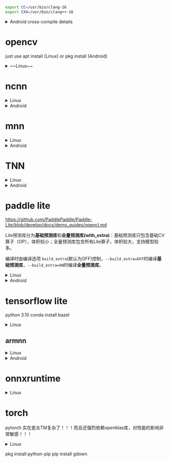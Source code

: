 ```bash
export CC=/usr/bin/clang-16
export CXX=/usr/bin/clang++-16
```

<details>
<summary>Android cross-compile details</summary>

```bash
# 6. (可选) 删除 debug 编译参数，减小二进制体积 参照 https://github.com/android/ndk/issues/243
# 用编辑器打开 $ANDROID_NDK/build/cmake/android.toolchain.cmake 删除 "-g" 这行
# 或者打开 $ANDROID_NDK/build/cmake/android-legacy.toolchain.cmake (Android NDK r23c及以上版本) 执行同样的操作
list(APPEND ANDROID_COMPILER_FLAGS
  -g
  -DANDROID
  ...
```
</details>

# opencv

just use apt install (Linux) or pkg install (Android)

<details>
<summary>~~Linux~~</summary>

- [OpenCV Basics - Others](https://wykvictor.github.io/2018/08/01/OpenCV-6.html)
- [rebuild your opencv4 from source with "add_definitions(-D_GLIBCXX_USE_CXX11_ABI=0)", have fun.](https://github.com/opencv/opencv/issues/13000#issuecomment-452150611)

```bash
git clone https://github.com/opencv/opencv.git --depth=1
cd opencv
mkdir build && cd build
cmake -D CMAKE_INSTALL_PREFIX=../install ..
make install -j`nproc`
cd ../install
vim opencv4.pc
export PKG_CONFIG_PATH=/opencv/install
```

`vim CMakeLists.txt`

```diff
diff --git a/CMakeLists.txt b/CMakeLists.txt
index 40d80e1..c7019c1 100644
--- a/CMakeLists.txt
+++ b/CMakeLists.txt
@@ -554,6 +554,7 @@ if(ENABLE_IMPL_COLLECTION)
   add_definitions(-DCV_COLLECT_IMPL_DATA)
 endif()

+add_definitions(-D_GLIBCXX_USE_CXX11_ABI=0)
 if(OPENCV_DISABLE_FILESYSTEM_SUPPORT)
   add_definitions(-DOPENCV_HAVE_FILESYSTEM_SUPPORT=0)
 endif()

```

```log
# Package Information for pkg-config

Name: OpenCV
Description: Open Source Computer Vision Library
Version: 4.8.0
Libs: -L/opencv/install/lib -lopencv_imgproc -lopencv_imgcodecs -lopencv_core -lopencv_dnn
Libs.private: -ldl -lm -lpthread -lrt
Cflags: -I/opencv/install/include/opencv4
```
</details>

# ncnn

<details>
<summary>Linux</summary>

```bash
# will use openmp lib to enable multi-threads
sudo apt install libomp-16-dev
git clone https://github.com/Tencent/ncnn.git #--depth=1
cd ncnn
#git submodule sync
git submodule update --init --recursive
mkdir -p build && cd build
export LDFLAGS="-L/usr/lib/llvm-16/lib"
export CPPFLAGS="-I/usr/lib/llvm-16/include"
/usr/bin/cmake -D NCNN_SHARED_LIB=ON -D NCNN_VULKAN=ON .. -D CMAKE_BUILD_TYPE=Release \
-D CMAKE_INSTALL_PREFIX=../install -D NCNN_BUILD_BENCHMARK=OFF
make install -j`nproc`
```

```bash
# conda activate # use conda env
cd tools/pnnx
# pip install torch
# remove protobuf & libprotobuf package
mkdir build && cd build
cmake ..
make -j`nproc`
```
</details>

<details>
<summary>Android</summary>

```bash
export ANDROID_NDK=$PWD/android-ndk-r22b
mkdir build && cd build
cmake -DCMAKE_TOOLCHAIN_FILE="$ANDROID_NDK/build/cmake/android.toolchain.cmake" \
    -DANDROID_ABI="arm64-v8a" \
    -DANDROID_PLATFORM=android-24 -DNCNN_VULKAN=ON .. \
    -D CMAKE_INSTALL_PREFIX=../install -D NCNN_SHARED_LIB=ON

make install -j`nproc`
```

</details>

# mnn

<details>
<summary>Linux</summary>

```bash
git clone https://github.com/alibaba/MNN.git #--depth=1
cd MNN
mkdir -p build && build
cmake -D CMAKE_BUILD_TYPE=Release -D MNN_VULKAN=ON -D MNN_OPENCL=ON .. \
-D CMAKE_INSTALL_PREFIX=../install -D MNN_SEP_BUILD=OFF -D MNN_ARM82=ON #-D MNN_OPENGL=ON
make install -j`nproc`

-D MNN_BUILD_CONVERTER=ON
-D MNN_BUILD_BENCHMARK=ON
-D MNN_BUILD_DEMO=ON
-D MNN_BUILD_QUANTOOLS=ON
```

```diff
diff --git a/CMakeLists.txt b/CMakeLists.txt
index a5b42a7..a5294ea 100644
--- a/CMakeLists.txt
+++ b/CMakeLists.txt
@@ -267,7 +267,7 @@ if(CMAKE_SYSTEM_NAME MATCHES "^Linux")
     set(CMAKE_CXX_FLAGS "${CMAKE_CXX_FLAGS} -D__STRICT_ANSI__")
     if (CMAKE_CXX_COMPILER_ID STREQUAL "Clang")
       # This is to workaround libgcc.a
-      set(CMAKE_CXX_FLAGS "${CMAKE_CXX_FLAGS} -stdlib=libc++")
+      # set(CMAKE_CXX_FLAGS "${CMAKE_CXX_FLAGS} -stdlib=libc++")
     endif()
     if(CMAKE_SYSTEM_PROCESSOR MATCHES "^armv7")
         add_definitions(-mfpu=neon)    #please define in project/cross-compile/arm.toolchain.cmake
diff --git a/source/backend/cpu/CPUFixedPoint.hpp b/source/backend/cpu/CPUFixedPoint.hpp
index a5c44f9..e7e8083 100644
--- a/source/backend/cpu/CPUFixedPoint.hpp
+++ b/source/backend/cpu/CPUFixedPoint.hpp
@@ -25,6 +25,7 @@ limitations under the License.
 #ifdef MNN_USE_NEON
 #include <arm_neon.h>
 #endif
+#include <cstdint>

 namespace MNN {
 // Part 1: Low-level integer-arithmetic primitives.
```
</details>

<details>
<summary>Android</summary>

```bash
## way 1: native build
#pkg install mesa-dev # for opengl
cmake -D CMAKE_BUILD_TYPE=Release -D MNN_USE_LOGCAT=false -D MNN_VULKAN=ON -D MNN_OPENCL=ON .. \
-D CMAKE_INSTALL_PREFIX=../install -DMNN_BUILD_FOR_ANDROID_COMMAND=true -DNATIVE_LIBRARY_OUTPUT=. -DNATIVE_INCLUDE_OUTPUT=.  -D MNN_SEP_BUILD=OFF -D MNN_ARM82=ON #-D MNN_OPENGL=ON
make install -j`nproc`
## way 2: cross build
cd project/android
vim build_64.sh
#######################################################
#!/bin/bash
cmake ../../../ \
-DCMAKE_TOOLCHAIN_FILE=$ANDROID_NDK/build/cmake/android.toolchain.cmake \
-DCMAKE_BUILD_TYPE=Release \
-DANDROID_ABI="arm64-v8a" \
-DMNN_USE_LOGCAT=false \
-DANDROID_PLATFORM=android-24  \
-DMNN_BUILD_FOR_ANDROID_COMMAND=true \
-D MNN_OPENCL=ON -D MNN_VULKAN=ON -D MNN_ARM82=ON \
-D MNN_SEP_BUILD=OFF -D CMAKE_INSTALL_PREFIX=../install \
-DNATIVE_LIBRARY_OUTPUT=. -DNATIVE_INCLUDE_OUTPUT=.

make install -j32
#######################################################
export ANDROID_NDK=<prefix>/android-ndk-r22b
mkdir build && cd build && ../build_64.sh
```
</details>

# TNN

<details>
<summary>Linux</summary>

```bash
git clone https://github.com/Tencent/TNN.git # --depth=1

sudo apt install protobuf-compiler
sudo apt install libprotoc-dev
sudo apt install libomp-16-dev # also for runtime
export LDFLAGS="-L/usr/lib/llvm-16/lib"
export CPPFLAGS="-I/usr/lib/llvm-16/include"
# see https://github.com/YingkunZhou/EdgeTransformerPerf/wiki/tnn for more details
mkdir -p build && cd build
cmake -D CMAKE_BUILD_TYPE=Release \
-D CMAKE_SYSTEM_NAME=Linux \
-D CMAKE_C_COMPILER=clang-16 \
-D CMAKE_CXX_COMPILER=clang++-16 \
-D TNN_ARM_ENABLE=ON \
-D TNN_ARM82_ENABLE=ON \
-D TNN_TEST_ENABLE=ON \
-D TNN_CPU_ENABLE=ON \
-D TNN_RK_NPU_ENABLE=OFF \
-D TNN_OPENMP_ENABLE=ON \
-D TNN_OPENCL_ENABLE=ON \
-D CMAKE_SYSTEM_PROCESSOR=aarch64 \
-D CMAKE_INSTALL_PREFIX=../install \
-D TNN_BUILD_SHARED=ON .. \
# -D TNN_CUDA_ENABLE=ON -D TNN_TENSORRT_ENABLE=ON

make -j`nproc`

mkdir -p ../install/include && mkdir -p ../install/lib
cp -a libTNN.so* ../install/lib
cp -r ../include/tnn ../install/include
---

cd TNN/tools/convert2tnn
./build.sh
```

```diff
diff --git a/source/tnn/device/cuda/CMakeLists.txt b/source/tnn/device/cuda/CMakeLists.txt
index 03dc534..9be59fb 100644
--- a/source/tnn/device/cuda/CMakeLists.txt
+++ b/source/tnn/device/cuda/CMakeLists.txt
@@ -16,6 +16,7 @@ include_directories($ENV{CUDNN_ROOT_DIR}/include)

 set(TARGET_ARCH "-gencode arch=compute_75,code=sm_75 \
                  -gencode arch=compute_70,code=sm_70 \
+                 -gencode arch=compute_87,code=sm_87 \
                  -gencode arch=compute_61,code=sm_61 \
                  -gencode arch=compute_60,code=sm_60 \
                  -gencode arch=compute_53,code=sm_53")
diff --git a/source/tnn/utils/data_type_utils.cc b/source/tnn/utils/data_type_utils.cc
index 1b11af6..febf16f 100644
--- a/source/tnn/utils/data_type_utils.cc
+++ b/source/tnn/utils/data_type_utils.cc
@@ -15,6 +15,7 @@
 #include "tnn/utils/data_type_utils.h"
 #include <limits.h>
 #include "tnn/core/macro.h"
+#include <cstdint>

 namespace TNN_NS {


```

```diff
diff --git a/third_party/flatbuffers/src/idl_gen_rust.cpp b/third_party/flatbuffers/src/idl_gen_rust.cpp
index 455780cd..6082a02a 100644
--- a/third_party/flatbuffers/src/idl_gen_rust.cpp
+++ b/third_party/flatbuffers/src/idl_gen_rust.cpp
@@ -496,7 +496,6 @@ class RustGenerator : public BaseGenerator {
     // example: f(A, D::E)          -> super::D::E
     // does not include leaf object (typically a struct type).

-    size_t i = 0;
     std::stringstream stream;

     auto s = src->components.begin();
@@ -507,7 +506,6 @@ class RustGenerator : public BaseGenerator {
       if (*s != *d) { break; }
       ++s;
       ++d;
-      ++i;
     }

     for (; s != src->components.end(); ++s) { stream << "super::"; }
diff --git a/tools/converter/source/onnx/onnx_utils.h b/tools/converter/source/onnx/onnx_utils.h
index 27f42bed..403960eb 100644
--- a/tools/converter/source/onnx/onnx_utils.h
+++ b/tools/converter/source/onnx/onnx_utils.h
@@ -17,6 +17,7 @@

 #include <cassert>
 #include <vector>
+#include <cmath>

 #include "onnx.pb.h"
 #include "onnx_proxy_graph.h"
diff --git a/tools/dynamic_range_quantization/utils.h b/tools/dynamic_range_quantization/utils.h
index 3de8d35d..0574b318 100644
--- a/tools/dynamic_range_quantization/utils.h
+++ b/tools/dynamic_range_quantization/utils.h
@@ -13,6 +13,7 @@
 // specific language governing permissions and limitations under the License.
 #include "tnn/core/macro.h"
 #include "tnn/interpreter/raw_buffer.h"
+#include <cmath>

 namespace TNN_NS {

diff --git a/tools/onnx2tnn/src/core/onnx_fuse/onnx2tnn_fuse_gelu.cc b/tools/onnx2tnn/src/core/onnx_fuse/onnx2tnn_fuse_gelu.cc
index 04f888eb..b3716387 100644
--- a/tools/onnx2tnn/src/core/onnx_fuse/onnx2tnn_fuse_gelu.cc
+++ b/tools/onnx2tnn/src/core/onnx_fuse/onnx2tnn_fuse_gelu.cc
@@ -13,6 +13,7 @@
 // specific language governing permissions and limitations under the License.

 #include <algorithm>
+#include <cmath>

 #include "onnx2tnn.h"

```
</details>

<details>
<summary>Android</summary>

```bash
mkdir build && cd build
cmake \
-D CMAKE_TOOLCHAIN_FILE=$ANDROID_NDK/build/cmake/android.toolchain.cmake \
-D ANDROID_ABI="arm64-v8a" \
-D ANDROID_PLATFORM=android-24 \
-D BUILD_FOR_ANDROID_COMMAND=true \
-D TNN_ARM_ENABLE=ON \
-D TNN_ARM82_ENABLE=ON \
-D TNN_TEST_ENABLE=ON \
-D TNN_CPU_ENABLE=ON \
-D TNN_RK_NPU_ENABLE=OFF \
-D TNN_OPENMP_ENABLE=ON \
-D TNN_OPENCL_ENABLE=ON \
-D CMAKE_SYSTEM_PROCESSOR=aarch64 \
-D CMAKE_INSTALL_PREFIX=../install \
-D TNN_BUILD_SHARED=ON ..

make -j`nproc`

mkdir -p ../install/include && mkdir -p ../install/lib
cp -a libTNN.so* ../install/lib
cp -r ../include/tnn ../install/include
```
</details>

# paddle lite

https://github.com/PaddlePaddle/Paddle-Lite/blob/develop/docs/demo_guides/opencl.md

Lite预测库分为**基础预测库**和**全量预测库(with_extra)**：基础预测库只包含基础CV算子（OP），体积较小；全量预测库包含所有Lite算子，体积较大，支持模型较多。

编译时由编译选项 `build_extra`(默认为OFF)控制，`--build_extra=OFF`时编译**基础预测库**，`--build_extra=ON`时编译**全量预测库**。

<details>
<summary>Linux</summary>

build_linux.sh: NUM_PROC=32

```bash
git clone https://github.com/PaddlePaddle/Paddle-Lite.git #--depth=1
cd Paddle-Lite
./lite/tools/build_linux.sh --arch=armv8 --with_extra=ON --toolchain=clang \
--with_exception=ON --with_opencl=ON --with_arm82_fp16=ON
### for cortex-a73 and below
./lite/tools/build_linux.sh --arch=armv8 --with_extra=ON --toolchain=clang \
--with_exception=ON --with_opencl=ON #--with_arm82_fp16=ON
```

```diff
--- a/lite/tools/build_linux.sh
+++ b/lite/tools/build_linux.sh
@@ -344,9 +344,6 @@ function make_publish_so {
         build_dir=${build_dir}.kunlunxin_xpu
     fi

-    if [ -d $build_dir ]; then
-        rm -rf $build_dir
-    fi
     mkdir -p $build_dir
     cd $build_dir
```

[how to convert model](https://github.com/YingkunZhou/EdgeTransformerPerf/wiki/paddlelite#how-to-convert-model)

```bash
./lite/tools/build.sh build_optimize_tool
```

</details>

<details>
<summary>Android</summary>

```bash
export NDK_ROOT=$PWD/android-ndk-r22b
./lite/tools/build_android.sh --arch=armv8 --with_extra=ON --toolchain=clang \
--with_exception=ON --with_opencl=ON --with_java=OFF --android_api_level=24 --with_arm82_fp16=ON
```

build_android.sh: NUM_PROC=32

</details>

# tensorflow lite

python 3.10 conda install bazel

<details>
<summary>Linux</summary>

```bash
# use conda in order to use bazel. By the way, I dislike bazel
conda activate
conda install bazel==6.3.0 --yes
git clone https://github.com/google/flatbuffers.git #--depth=1
git clone https://github.com/tensorflow/tensorflow.git #--depth=1
export BASEDIR=$PWD
cd tensorflow
./configure
# choose clang, and use -O3 option
bazel build --verbose_failures -c opt //tensorflow/lite:tensorflowlite --define tflite_with_xnnpack=true --define tflite_with_xnnpack_qs8=true # --jobs 8
bazel build --verbose_failures -c opt --config=monolithic tensorflow/lite/delegates/flex:tensorflowlite_flex --define tflite_with_xnnpack=true --define tflite_with_xnnpack_qs8=true # --jobs 8

mkdir -p install/include/tensorflow
cp -r tensorflow/lite install/include/tensorflow
cp -r tensorflow/core install/include/tensorflow # for armnn
cp -r $BASEDIR/flatbuffers/include/flatbuffers install/include
mkdir -p install/include/armnn
cp -r $BASEDIR/armnn/include  install/include/armnn
cp -r $BASEDIR/armnn/delegate install/include/armnn
find install/include/ ! \( -name '*.h*' \) -type f -exec rm -f {} +

mkdir -p install/lib
cp bazel-bin/tensorflow/lite/libtensorflowlite.so install/lib
cp bazel-bin/tensorflow/lite/delegates/flex/libtensorflowlite_flex.so install/lib
#armnn
cp bazel-bin/libtensorflow_lite_all.so  install/lib
cp -a $BASEDIR/armnn/build/libarmnn.so* install/lib
cp -a $BASEDIR/armnn/build/delegate/libarmnnDelegate.so*  install/lib
#flatbuffer
cp -a $BASEDIR/flatbuffers/install/lib/libflatbuffers.so* install/lib

## gpu support
# sudo apt install libgles2-mesa-dev libegl1-mesa-dev xorg-dev
bazel build -s -c opt --copt -DMESA_EGL_NO_X11_HEADERS --copt -DEGL_NO_X11 tensorflow/lite/delegates/gpu:libtensorflowlite_gpu_delegate.so
cp bazel-bin/tensorflow/lite/delegates/gpu/libtensorflowlite_gpu_delegate.so install/lib

## optional
bazel build -c opt --config=monolithic tensorflow/lite/tools/benchmark:benchmark_model_plus_flex --jobs 8
mkdir -p install/bin
cp bazel-bin/tensorflow/lite/tools/benchmark/benchmark_model_plus_flex install/bin
```

</details>

## armnn

<details>
<summary>Linux</summary>

```log
vim BUILD

cc_binary(
     name = "libtensorflow_lite_all.so",
     linkshared = 1,
     deps = [
         "//tensorflow/lite:framework",
         "//tensorflow/lite/kernels:builtin_ops",
     ],
)
```

```bash
bazel build --config=opt --config=monolithic --strip=always libtensorflow_lite_all.so
cd $BASEDIR/flatbuffers
mkdir build && cd build
cmake .. -D CMAKE_INSTALL_PREFIX=../install -D FLATBUFFERS_BUILD_SHAREDLIB=ON
make install -j32
cd $BASEDIR
git clone https://review.mlplatform.org/ml/ComputeLibrary #--depth=1
cd ComputeLibrary/
# git checkout <tag_name> # e.g. v20.11
# The machine used for this guide only has a Neon CPU which is why I only have "neon=1" but if
# your machine has an arm Gpu you can enable that by adding `opencl=1 embed_kernels=1 to the command below
scons arch=arm64-v8a neon=1 extra_cxx_flags="-fPIC" benchmark_tests=0 validation_tests=0 -j 32
scons arch=arm64-v8.2-a neon=1 extra_cxx_flags="-fPIC" benchmark_tests=0 validation_tests=0 -j 32
scons arch=arm64-v8a neon=1 opencl=1 embed_kernels=1 extra_cxx_flags="-fPIC" benchmark_tests=0 validation_tests=0 -j 32
scons arch=arm64-v8.2-a neon=1 opencl=1 embed_kernels=1 extra_cxx_flags="-fPIC" benchmark_tests=0 validation_tests=0 -j 32
```

Here we use arm linux env natively.

```diff
--- a/SConstruct
+++ b/SConstruct
@@ -373,7 +373,7 @@ else: # NONE "multi_isa" builds
-if 'x86' not in env['arch']:
+if 'arm' not in env['arch']:
     if env['estate'] == '32':
         if env['os'] == 'linux':
             auto_toolchain_prefix = "arm-linux-gnueabihf-" if 'v7' in env['arch'] else "armv8l-linux-gnueabihf-"
```

```bash
conda activate # bazel env will give java support!
cd $BASEDIR
git clone "https://review.mlplatform.org/ml/armnn" --depth=1
cd armnn
# git checkout <branch_name> # e.g. branches/armnn_20_11
mkdir build && cd build
# if you've got an arm Gpu add `-DARMCOMPUTECL=1` to the command below
cmake .. -DARMCOMPUTE_ROOT=$BASEDIR/ComputeLibrary \
         -DBUILD_UNIT_TESTS=0 \
         -DBUILD_ARMNN_TFLITE_DELEGATE=1 \
         -DTENSORFLOW_ROOT=$BASEDIR/tensorflow \
         -DTFLITE_LIB_ROOT=$BASEDIR/tensorflow/bazel-bin \
         -DFLATBUFFERS_ROOT=$BASEDIR/flatbuffers/install \
         -DCMAKE_CXX_FLAGS="-Wno-error=missing-field-initializers -Wno-error=deprecated-declarations" \
         -DARMCOMPUTENEON=1 -DARMCOMPUTECL=1
make -j32
```

</details>


<details>
<summary>Android</summary>

For armnn, pre-download all repos latest

```diff
diff --git a/scripts/build_android_ndk_guide.sh b/scripts/build_android_ndk_guide.sh
index a364d4d..d260528 100755
--- a/scripts/build_android_ndk_guide.sh
+++ b/scripts/build_android_ndk_guide.sh
@@ -110,14 +110,14 @@ function GetAndBuildCmake319 {
 function GetAndBuildFlatbuffers {
     cd $WORKING_DIR

-    if [[ ! -d flatbuffers-23.5.26 ]]; then
+    if [[ ! -d flatbuffers ]]; then
         echo "+++ Getting Flatbuffers"
         wget https://github.com/google/flatbuffers/archive/v23.5.26.tar.gz
         tar xf v23.5.26.tar.gz
     fi
     #Build FlatBuffers
     echo "+++ Building x86 Flatbuffers library"
-    cd $WORKING_DIR/flatbuffers-23.5.26
+    cd $WORKING_DIR/flatbuffers

     rm -f CMakeCache.txt

@@ -135,7 +135,7 @@ function GetAndBuildFlatbuffers {
     make all install -j16

     echo "+++ Building Android Flatbuffers library"
-    cd $WORKING_DIR/flatbuffers-23.5.26
+    cd $WORKING_DIR/flatbuffers

     rm -f CMakeCache.txt

@@ -211,7 +211,7 @@ function GetAndBuildComputeLibrary {
     cd $WORKING_DIR/ComputeLibrary

     echo "+++ Building Compute Library"
-    scons toolchain_prefix=llvm- compiler_prefix=aarch64-linux-android$ANDROID_API- arch=arm64-v8a neon=$ACL_NEON opencl=$ACL_CL embed_kernels=$ACL_CL extra_cxx_flags="-fPIC" \
+    scons toolchain_prefix=llvm- compiler_prefix=aarch64-linux-android$ANDROID_API- arch=arm64-v8.2-a neon=$ACL_NEON opencl=$ACL_CL embed_kernels=$ACL_CL extra_cxx_flags="-fPIC" \
     benchmark_tests=0 validation_tests=0 os=android -j16
 }

```

```bash
./armnn/scripts/build_android_ndk_guide.sh
```

For tflite

```bash
# prepare ndk
wget https://dl.google.com/android/repository/android-ndk-r25-linux.zip
unzip android-ndk-r25-linux.zip
wget https://mirrors.cloud.tencent.com/AndroidSDK/commandlinetools-linux-8512546_latest.zip
unzip commandlinetools-linux-8512546_latest.zip
mkdir android-sdk && cd android-sdk
mkdir cmdline-tools
mv ../cmdline-tools/ cmdline-tools/latest
./cmdline-tools/latest/bin/sdkmanager "platform-tools" "platforms;android-33" "build-tools;34.0.0"
# prepare sdk
cd tensorflow
./configure
# compiler use gcc, if use clang, some normal headers cannot find!!!
# api choose 30

## build xnnpack
bazel build --verbose_failures -c opt --config=android_arm64 //tensorflow/lite:tensorflowlite --define tflite_with_xnnpack=true --define tflite_with_xnnpack_qs8=true
bazel build --verbose_failures -c opt --config=android_arm64 --config=monolithic tensorflow/lite/delegates/flex:tensorflowlite_flex --define tflite_with_xnnpack=true --define tflite_with_xnnpack_qs8=true

## build gpu
bazel build -c opt --config=android_arm64 tensorflow/lite/delegates/gpu:libtensorflowlite_gpu_delegate.so

## build nnapi
bazel build -c opt --config=android_arm64 //tensorflow/lite/nnapi:nnapi_util
bazel build -c opt --config=android_arm64 //tensorflow/lite/nnapi:nnapi_implementation
bazel build -c opt --config=android_arm64 //tensorflow/lite/delegates/nnapi:nnapi_delegate_no_nnapi_implementation

mkdir -p install/include/tensorflow
cp -r tensorflow/lite install/include/tensorflow
cp -r tensorflow/core install/include/tensorflow # for armnn
cp -r $BASEDIR/flatbuffers/include/flatbuffers install/include
mkdir -p install/include/armnn
cp -r $BASEDIR/armnn/include  install/include/armnn
cp -r $BASEDIR/armnn/delegate install/include/armnn
find install/include/ ! \( -name '*.h*' \) -type f -exec rm -f {} +

mkdir -p install/lib
cp bazel-bin/tensorflow/lite/libtensorflowlite.so install/lib
cp bazel-bin/tensorflow/lite/delegates/flex/libtensorflowlite_flex.so install/lib
cp bazel-bin/tensorflow/lite/delegates/gpu/libtensorflowlite_gpu_delegate.so install/lib
cp bazel-bin/tensorflow/lite/nnapi/libnnapi_implementation.so install/lib
cp bazel-bin/tensorflow/lite/nnapi/libnnapi_util.so install/lib
cp bazel-bin/tensorflow/lite/delegates/nnapi/libnnapi_delegate_no_nnapi_implementation.so install/lib

#armnn
cp -a $BASEDIR/armnn/build/libarmnn.so* install/lib
cp -a $BASEDIR/armnn/build/delegate/libarmnnDelegate.so*  install/lib

```

</details>

# onnxruntime

<details>
<summary>Linux</summary>

```bash
git clone https://github.com/microsoft/onnxruntime.git --depth=1
cd onnxruntime
#git submodule sync
git submodule update --init --recursive
# ./build.sh --config RelWithDebInfo --build_shared_lib --parallel --compile_no_warning_as_error --skip_tests
./build.sh --config Release --build_shared_lib --parallel --compile_no_warning_as_error --skip_tests
cd build/Linux/Release
## TO keep the directory structure the same as github release tar pacakge
DESTDIR=../install make install -j`nproc`
cd ../install
mv usr/local/include/onnxruntime/ include
mv usr/local/lib .
```
</details>


# torch

pytorch 实在是太TM复杂了！！！而且还强烈依赖openblas库，对性能的影响非常敏感！！！

<details>
<summary>Linux</summary>

```bash
git clone https://github.com/google/shaderc --depth=1
cd shaderc
./utils/git-sync-deps
# git clone https://github.com/KhronosGroup/glslang.git third_party/glslang
## https://github.com/KhronosGroup/glslang#2-check-out-external-projects
cd third_party/glslang
git checkout 0c400f67fcf305869c5fb113dd296eca266c9725
cd ../..
mkdir build && cd build
cmake -DCMAKE_BUILD_TYPE=Release -DCMAKE_INSTALL_PREFIX="$(pwd)/install" ..
make install -j32
```

https://github.com/conda-forge/pytorch-cpu-feedstock/blob/main/recipe/conda_build_config.yaml

-- MKL_THREADING = OMP
-- Check OMP with lib /lib/aarch64-linux-gnu/libomp.so and flags -fopenmp=libomp -v
-- MKL_THREADING = OMP
-- Check OMP with lib /lib/aarch64-linux-gnu/libomp.so and flags -fopenmp=libomp -v
-- Found OpenMP_C: -fopenmp=libomp
-- Found OpenMP_CXX: -fopenmp=libomp
-- Found OpenMP: TRUE
-- Adding OpenMP CXX_FLAGS: -fopenmp=libomp
-- Will link against OpenMP libraries: /lib/aarch64-linux-gnu/libomp.so

```bash
sudo apt install libomp-14-dev
cd /usr/lib/aarch64-linux-gnu
sudo ln -s ../llvm-14/lib/libomp.so libomp.so
# pytorch not adjust to clang-16 very much!!!
export CC=/usr/bin/clang-14
export CXX=/usr/bin/clang++-14
#if no ubuntu or no root:
#  wget https://github.com/llvm/llvm-project/releases/download/llvmorg-14.0.6/clang+llvm-14.0.6-aarch64-linux-gnu.tar.xz
#  tar xf clang+llvm-14.0.6-aarch64-linux-gnu.tar.xz
#  export CC=$PWD/clang+llvm-14.0.6-aarch64-linux-gnu/bin/clang
#  export CXX=$PWD/clang+llvm-14.0.6-aarch64-linux-gnu/bin/clang++
#  export LIBRARY_PATH=$PWD/clang+llvm-14.0.6-aarch64-linux-gnu/lib
#  export LD_LIBRARY_PATH=$PWD/clang+llvm-14.0.6-aarch64-linux-gnu/lib
conda create -n pytorch python=3.10 pip
conda activate pytorch
pip install pyyaml
pip install numpy # to enable USE_NUMPY by default
##########
# first you should know how to get pytorch easily
# conda install pytorch # will downlowd libopenblasp-r0.3.23.so which we will needed
pip install timm # will install pytorch and its dependency
##########
git clone https://github.com/pytorch/pytorch --depth=1
#git submodule sync
git submodule update --init --recursive
cd pytorch
python setup.py clean
#export PATH=$HOME/work/shaderc/build/install/bin:$PATH
#BUILD_BINARY=ON BUILD_TEST=0 USE_CUDA=0 USE_VULKAN=1 python setup.py bdist_wheel
BUILD_BINARY=ON BUILD_TEST=0 USE_CUDA=0 python setup.py bdist_wheel
```

```python
import torch
print(*torch.__config__.show().split("\n"), sep="\n")
```

note:
1. use BLAS lib will get 2x performance
2. but unfortunately, the system openblas which installed by `apt install libopenblas-dev` is buggy!!!
```bash
wget http://mirror.archlinuxarm.org/aarch64/extra/openblas-0.3.24-2-aarch64.pkg.tar.xz
tar xf openblas-0.3.24-2-aarch64.pkg.tar.xz
export LD_LIBRARY_PATH=$PWD/usr/lib
```
3. here we use libopenblas.so which contains in [torch-2.1.0.dev20230825-cp310-cp310-manylinux_2_17_aarch64.manylinux2014_aarch64.whl](https://github.com/YingkunZhou/EdgeTransformerPerf/releases/download/v0.0/torch-2.1.0.dev20230825-cp310-cp310-manylinux_2_17_aarch64.manylinux2014_aarch64.whl)


<details>
<summary>
don't read below
</summary>

~~use conda compiler toolchain~~

```bash
LLVM_VERSION=14.0.6
conda install clangxx==$LLVM_VERSION llvm-openmp==$LLVM_VERSION libclang==$LLVM_VERSION \
  clangdev==$LLVM_VERSION llvm==$LLVM_VERSION llvmdev==$LLVM_VERSION \
  llvm-tools==$LLVM_VERSION libclang-cpp==$LLVM_VERSION \
  gxx==10.3.0 scons --yes # here we use gcc-10.3.0 to build acl

# conda install numactl
export LD_LIBRARY_PATH=$HOME/miniforge3/envs/pytorch/lib
export CPLUS_INCLUDE_PATH=$HOME/miniforge3/envs/pytorch/include
```
</details>

## build with ACL acc

```bash
# https://github.com/aws/aws-graviton-getting-started/blob/main/machinelearning/pytorch.md

export ACL_ROOT_DIR=$HOME/work/ComputeLibrary
export USE_MKLDNN=ON USE_MKLDNN_ACL=ON USE_CUDA=0 BUILD_TEST=0
python setup.py bdist_wheel
```
- https://github.com/aws/aws-graviton-getting-started/blob/main/machinelearning/pytorch.md
- **[the offical methods we choose](https://github.com/pytorch/builder/blob/main/aarch64_linux/build_aarch64_wheel.py)**
- https://github.com/pytorch/pytorch/issues/51039
- https://hub.docker.com/r/armswdev/pytorch-arm-neoverse
- https://github.com/pytorch/xla/blob/master/scripts/build_torch_wheels.sh
- [As for why I want to know this, I want to compile pytorch in the source code to link my self-installed ACLs and find that it is much slower than the torch installed using pip, under the same version of torch.](https://github.com/pytorch/pytorch/issues/97421)
- https://download.pytorch.org/whl/nightly/torch/


- https://github.com/ARM-software/Tool-Solutions/tree/main/docker/pytorch-aarch64
- [Docker必备六大国内镜像](https://segmentfault.com/a/1190000023117518)
https://cr.console.aliyun.com/cn-hangzhou/instances/mirrors


```json
# cat /etc/docker/daemon.json
{
    "bip": "172.18.0.1/16",
    "registry-mirrors": [
        "https://xxx.mirror.aliyuncs.com"
    ]
}
```

export https_proxy=http://xxx:xxx
export http_proxy=http://xxx:xxx

- [Setup the proxy for Dockerfile building](https://dev.to/zyfa/setup-the-proxy-for-dockerfile-building--4jc8)
```diff
diff --git a/docker/pytorch-aarch64/Dockerfile b/docker/pytorch-aarch64/Dockerfile
index 78334c6..5484033 100644
--- a/docker/pytorch-aarch64/Dockerfile
+++ b/docker/pytorch-aarch64/Dockerfile
@@ -25,6 +25,8 @@ ARG default_py_version=3.10
 FROM ubuntu:22.04 AS pytorch-base
 ARG default_py_version
 ENV PY_VERSION="${default_py_version}"
+ENV http_proxy http://xxx:xxx
+ENV https_proxy http://xxx:xxx

 RUN if ! [ "$(arch)" = "aarch64" ] ; then exit 1; fi

```

**we finally use [aarch64_ci_build.sh](https://github.com/pytorch/builder/blob/main/aarch64_linux/aarch64_ci_build.sh) methods to build pytorch**

```dockerfile
ARG default_py_version=3.8

FROM ubuntu:20.04
ARG default_py_version
ENV PY_VERSION="${default_py_version}"

RUN if ! [ "$(arch)" = "aarch64" ] ; then exit 1; fi

ENV TZ=Asia/Shanghai \
    DEBIAN_FRONTEND=noninteractive

RUN apt-get -y update
RUN apt-get -y upgrade
# Install core OS packages
RUN apt-get -y install \
      zsh \
      wget \
      accountsservice \
      apport \
      at \
      autoconf \
      bc \
      build-essential \
      cmake \
      cpufrequtils \
      curl \
      ethtool \
      g++-10 \
      gcc-10 \
      gettext-base \
      gfortran-10 \
      git \
      iproute2 \
      iputils-ping \
      lxd \
      libbz2-dev \
      libc++-dev \
      libcgal-dev \
      libffi-dev \
      libfreetype6-dev \
      libhdf5-dev \
      libjpeg-dev \
      liblzma-dev \
      libncurses5-dev \
      libncursesw5-dev \
      libpng-dev \
      libreadline-dev \
      libsox-fmt-all \
      libsqlite3-dev \
      libssl-dev \
      libxml2-dev \
      libxslt-dev \
      locales \
      lsb-release \
      lvm2 \
      moreutils \
      net-tools \
      open-iscsi \
      openjdk-8-jdk \
      openssl \
      pciutils \
      policykit-1 \
      python${PY_VERSION} \
      python${PY_VERSION}-dev \
      python${PY_VERSION}-distutils \
      python${PY_VERSION}-venv \
      python3-pip \
      python-openssl \
      rsync \
      rsyslog \
      snapd \
      scons \
      sox \
      ssh \
      sudo \
      time \
      udev \
      unzip \
      ufw \
      uuid-runtime \
      vim \
      xz-utils \
      zip \
      zlib1g-dev

# Set default gcc, python and pip versions
RUN update-alternatives --install /usr/bin/gcc gcc /usr/bin/gcc-10 1 && \
    update-alternatives --install /usr/bin/g++ g++ /usr/bin/g++-10 1 && \
    update-alternatives --install /usr/bin/gfortran gfortran /usr/bin/gfortran-10 1 && \
    update-alternatives --install /usr/bin/python python /usr/bin/python3 1 && \
    update-alternatives --install /usr/bin/pip pip /usr/bin/pip3 1
```

```bash
docker build . -f Dockerfile -t xxx
docker run --name pytorch --hostname pytorch -v xxx:/xxx -it xxx bash
docker start pytorch
docker exec -it pytorch zsh
update-alternatives --config gcc
update-alternatives --config g++
# openblas use clang-14, onednn+acl use gcc-10
# export CMAKE_BUILD_PARALLEL_LEVEL=4 # set thread number to build pytorch
# cd /usr/lib/aarch64-linux-gnu
# rm libgomp.so.1; ln -s ../llvm-14/lib/libomp.so.5 libgomp.so.1

# https://github.com/pytorch/pytorch/issues/29327
export USE_QNNPACK=ON
export USE_PYTORCH_QNNPACK=ON

DESIRED_PYTHON="3.8" ./aarch64_ci_build.sh
```

google search: Didn't find engine for operation quantized::conv2d_prepack NoQEngine
- https://github.com/pytorch/pytorch/issues/29327
- https://github.com/pytorch/pytorch/issues/76755

```diff
diff --git a/aten/src/ATen/Context.cpp b/aten/src/ATen/Context.cpp
index 1ec545d..63675a5 100644
--- a/aten/src/ATen/Context.cpp
+++ b/aten/src/ATen/Context.cpp
@@ -286,7 +286,7 @@ bool Context::hasLAPACK() {
 at::QEngine Context::qEngine() const {
   static auto _quantized_engine = []() {
     at::QEngine qengine = at::kNoQEngine;
-#if defined(C10_MOBILE) && defined(USE_PYTORCH_QNNPACK)
+#if defined(USE_PYTORCH_QNNPACK)
     qengine = at::kQNNPACK;
 #endif


```
</details>

pkg install python-pip
pip install gdown